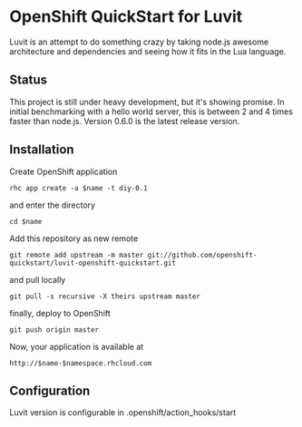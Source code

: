 # OpenShift QuickStart for Luvit

Luvit is an attempt to do something crazy by taking node.js awesome architecture and dependencies and seeing how it fits in the Lua language.

## Status

This project is still under heavy development, but it's showing promise. In initial benchmarking with a hello world server, this is between 2 and 4 times faster than node.js. Version 0.6.0 is the latest release version.

## Installation

Create OpenShift application

	rhc app create -a $name -t diy-0.1

and enter the directory

	cd $name

Add this repository as new remote

	git remote add upstream -m master git://github.com/openshift-quickstart/luvit-openshift-quickstart.git

and pull locally

	git pull -s recursive -X theirs upstream master

finally, deploy to OpenShift

	git push origin master

Now, your application is available at

	http://$name-$namespace.rhcloud.com

## Configuration

Luvit version is configurable in .openshift/action_hooks/start